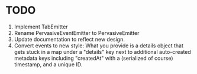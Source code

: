 # TODO

1. Implement TabEmitter
1. Rename PervasiveEventEmitter to PervasiveEmitter
1. Update documentation to reflect new design.
1. Convert events to new style:
   What you provide is a details object that gets stuck in a map under a
   "details" key next to additional auto-created metadata keys including
   "createdAt" with a (serialized of course) timestamp, and a unique ID.
